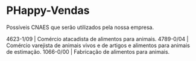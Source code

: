 # PHappy-Vendas

Possíveis CNAES que serão utilizados pela nossa empresa.

 4623-1/09 | Comércio atacadista de alimentos para animais. 
 4789-0/04 | Comércio varejista de animais vivos e de artigos e alimentos para animais de estimação.
 1066-0/00 | Fabricação de alimentos para animais.
